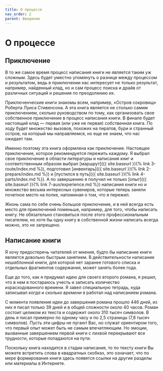 ```yaml
---
title: О процессе
nav_order: 2
parent: Введение
---
```


# О процессе


## Приключение

В то же самое время процесс написания книги не является таким уж
сложным.  Здесь будет уместно упомянуть о разнице между процессом и
результатом, ведь в приключении нас интересует не только результат,
например, найденный клад, но и сам процесс поиска и драйв от различных
ситуаций и решения по преодолению их.

Приключенческие книги знакомы всем, например, «Остров сокровищ»
Роберта Луиса Стивенсона.  А эта книга является не столько самим
приключением, сколько руководством по тому, как организовать свое
собственное приключение в процесс написания книги.  В финале будет
настоящий клад — первая (или уже не первая) *собственная* книга.  По
ходу будет множество вызовов, похожих на пиратов, бури и странный
остров, на который мы направляемся, но еще не знаем, *что* нас ожидает
там.

Именно поэтому эта книга оформлена как приключение.  Настоящее
приключение, которое рекомендуется пережить каждому.  Я выбрал свое
приключение в области литературы и написания книг и соответственным
образом выбрал [маршрут]({{ site.baseurl }}{% link 3-route/index.md
%}), подготовил [инвентарь]({{ site.baseurl }}{% link
2-prepare/index.md %}) и [пустился в путь]({{ site.baseurl }}{% link
4-parts/index.md %}).  А по завершению я получил не только [опыт]({{
site.baseurl }}{% link 7-aux/experience.md %}) написания книги но и
множество весьма интересных сувениров, которые теперь заняли почетное
место на полке, напоминая о том, что я пережил.

Жизнь сама по себе очень большое приключение, и в ней всегда есть
место для приключений поменьше, например, для того, чтобы написать
книгу.  Не обязательно становиться после этого профессиональным
писателем, но хотя бы одну книгу в собственной жизни написать всегда
можно, это не запрещено.


## Написание книги

Я хочу предостеречь читателей от мнения, будто бы написание книги
является довольно быстрым занятием.  В действительности написание
*нешаблонной книги*, для которой нет заранее готового списка и
отдельных фрагментов содержания, может занять более года.

Еще до того, как я придумал идею для своего второго романа, я решил,
что в нем я постараюсь учесть и записать количество израсходованного
времени.  Я завел специальную тетрадь, куда записывал *когда* и
*сколько времени* я работал над написанием романа.

С момента появления идеи до завершения романа прошло 446 дней, из них
я писал только 39 дней и в общей сложности около 40 часов.  Роман
состоит целиком из текста и содержит около 310 тысяч символов.  В день
я писал примерно по одному часу и по 2,5 страницы (7,8 тысяч
символов).  Пусть эти цифры не пугают Вас, но служат ориентиром того,
что первый опыт может быть не самым впечатляющим.  Но эмоции,
вызванные завершением первой книги с лихвой перекрывают все трудности,
которые попадаются на пути.

Поскольку книга находится в стадии написания, то по тексту книги Вы
можете встретить слова в квадратных скобках, это означает, что по мере
формирования книги здесь появятся ссылки на другие разделы или
материалы в Интернете.
